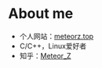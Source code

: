 # About me

- 个人网站：[meteorz.top](https://meteorz.top)
- C/C++，Linux爱好者
- 知乎：[Meteor_Z](https://www.zhihu.com/people/newlzc)
